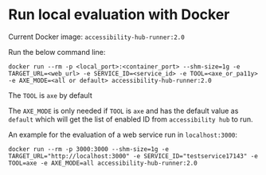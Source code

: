 # Run local evaluation with Docker

Current Docker image: `accessibility-hub-runner:2.0`

Run the below command line:

```docker
docker run --rm -p <local_port>:<container_port> --shm-size=1g -e TARGET_URL=<web_url> -e SERVICE_ID=<service_id> -e TOOL=<axe_or_pa11y> -e AXE_MODE=<all or default> accessibility-hub-runner:2.0
```

The `TOOL` is `axe` by default

The `AXE_MODE` is only needed if `TOOL` is `axe` and has the default value as `default` which will get the list of enabled ID from `accessibility hub` to run.


An example for the evaluation of a web service run in `localhost:3000`:
```docker
docker run --rm -p 3000:3000 --shm-size=1g -e TARGET_URL="http://localhost:3000" -e SERVICE_ID="testservice17143" -e TOOL=axe -e AXE_MODE=all accessibility-hub-runner:2.0
```